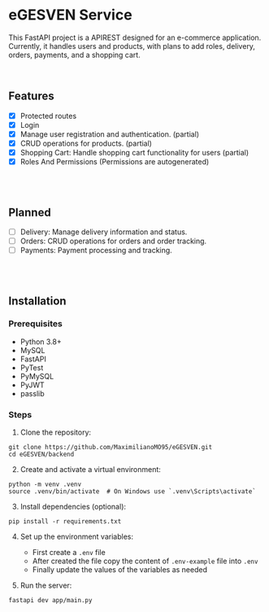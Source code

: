 # eGESVEN Service
This FastAPI project is a APIREST designed for an e-commerce
application. Currently, it handles users and products, with plans to
add roles, delivery, orders, payments, and a shopping cart.

<br>

## Features
- [x] Protected routes
- [x] Login
- [x] Manage user registration and authentication. (partial)
- [x] CRUD operations for products. (partial)
- [x] Shopping Cart: Handle shopping cart functionality for users (partial)
- [x] Roles And Permissions (Permissions are autogenerated)

<br>
<br>

## Planned
- [ ] Delivery: Manage delivery information and status.
- [ ] Orders: CRUD operations for orders and order tracking.
- [ ] Payments: Payment processing and tracking.

<br>
<br>

## Installation

### Prerequisites
- Python 3.8+
- MySQL
- FastAPI
- PyTest
- PyMySQL
- PyJWT
- passlib

### Steps
1. Clone the repository:
```
git clone https://github.com/MaximilianoMO95/eGESVEN.git
cd eGESVEN/backend
```

2. Create and activate a virtual environment:
```
python -m venv .venv
source .venv/bin/activate  # On Windows use `.venv\Scripts\activate`
```

3. Install dependencies (optional):
```
pip install -r requirements.txt
```

4. Set up the environment variables:
    - First create a `.env` file
    - After created the file copy the content of `.env-example` file into `.env`
    - Finally update the values of the variables as needed

5. Run the server:
```
fastapi dev app/main.py
```

<br>
<br>
